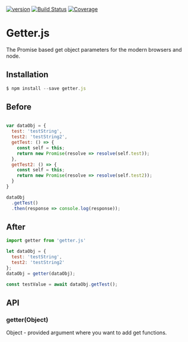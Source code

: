 [![version](https://img.shields.io/npm/v/getter.js.svg?label=version)](https://www.npmjs.org/package/getter.js) [![Build Status](https://img.shields.io/travis/Abdizriel/getter.js.svg?branch=master)](https://travis-ci.org/Abdizriel/getter.js/) [![Coverage](https://img.shields.io/coveralls/Abdizriel/getter.js.svg)](https://coveralls.io/github/Abdizriel/getter.js)

# Getter.js
The Promise based get object parameters for the modern browsers and node.

## Installation
```js
$ npm install --save getter.js
```

## Before
```js

var dataObj = {
  test: 'testString',
  test2: 'testString2',
  getTest: () => {
    const self = this;
    return new Promise(resolve => resolve(self.test));
  },
  getTest2: () => {
    const self = this;
    return new Promise(resolve => resolve(self.test2));
  }
}

dataObj
  .getTest()
  .then(response => console.log(response));


```

## After

```js
import getter from 'getter.js'

let dataObj = {
  test: 'testString',
  test2: 'testString2'
};
dataObj = getter(dataObj);

const testValue = await dataObj.getTest();

```

## API

### getter(Object)
Object - provided argument where you want to add get functions.